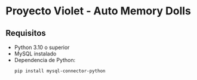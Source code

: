# Proyecto Violet - Auto Memory Dolls

## Requisitos
- Python 3.10 o superior
- MySQL instalado
- Dependencia de Python:
  ```bash
  pip install mysql-connector-python
